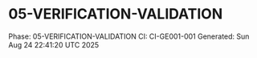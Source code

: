 # 05-VERIFICATION-VALIDATION
Phase: 05-VERIFICATION-VALIDATION
CI: CI-GE001-001
Generated: Sun Aug 24 22:41:20 UTC 2025
